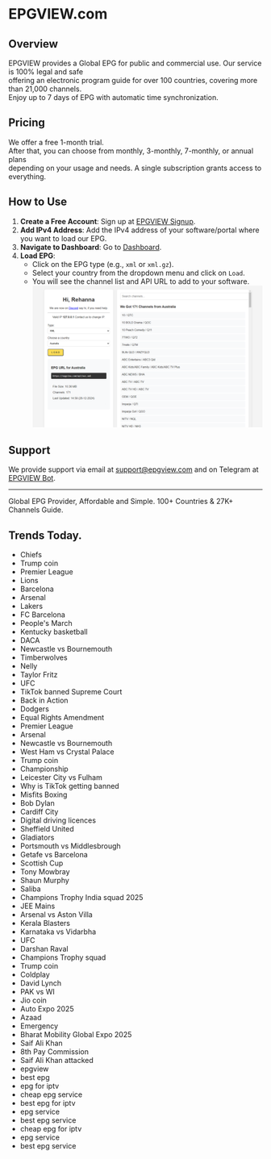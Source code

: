# EPGVIEW.com



## Overview
EPGVIEW provides a Global EPG for public and commercial use. Our service is 100% legal and safe\
offering an electronic program guide for over 100 countries, covering more than 21,000 channels.\
Enjoy up to 7 days of EPG with automatic time synchronization.

## Pricing
We offer a free 1-month trial. \
After that, you can choose from monthly, 3-monthly, 7-monthly, or annual plans \
depending on your usage and needs. A single subscription grants access to everything.

## How to Use
1. **Create a Free Account**: Sign up at [EPGVIEW Signup](https://epgview.com/signup.php).
2. **Add IPv4 Address**: Add the IPv4 address of your software/portal where you want to load our EPG.
3. **Navigate to Dashboard**: Go to [Dashboard](https://epgview.com/dashboard.php).
4. **Load EPG**:
   - Click on the EPG type (e.g., `xml` or `xml.gz`).
   - Select your country from the dropdown menu and click on `Load`.
   - You will see the channel list and API URL to add to your software.
![EPGVIEW](img/dashboard.png)
## Support
We provide support via email at [support@epgview.com](mailto:support@epgview.com) and on Telegram at [EPGVIEW Bot](https://t.me/epgview_bot).

---

Global EPG Provider, Affordable and Simple. 100+ Countries & 27K+ Channels Guide.

## Trends Today.

- Chiefs
- Trump coin
- Premier League
- Lions
- Barcelona
- Arsenal
- Lakers
- FC Barcelona
- People's March
- Kentucky basketball
- DACA
- Newcastle vs Bournemouth
- Timberwolves
- Nelly
- Taylor Fritz
- UFC
- TikTok banned Supreme Court
- Back in Action
- Dodgers
- Equal Rights Amendment
- Premier League
- Arsenal
- Newcastle vs Bournemouth
- West Ham vs Crystal Palace
- Trump coin
- Championship
- Leicester City vs Fulham
- Why is TikTok getting banned
- Misfits Boxing
- Bob Dylan
- Cardiff City
- Digital driving licences
- Sheffield United
- Gladiators
- Portsmouth vs Middlesbrough
- Getafe vs Barcelona
- Scottish Cup
- Tony Mowbray
- Shaun Murphy
- Saliba
- Champions Trophy India squad 2025
- JEE Mains
- Arsenal vs Aston Villa
- Kerala Blasters
- Karnataka vs Vidarbha
- UFC
- Darshan Raval
- Champions Trophy squad
- Trump coin
- Coldplay
- David Lynch
- PAK vs WI
- Jio coin
- Auto Expo 2025
- Azaad
- Emergency
- Bharat Mobility Global Expo 2025
- Saif Ali Khan
- 8th Pay Commission
- Saif Ali Khan attacked
- epgview
- best epg
- epg for iptv
- cheap epg service
- best epg for iptv
- epg service
- best epg service
- cheap epg for iptv
- epg service
- best epg service
